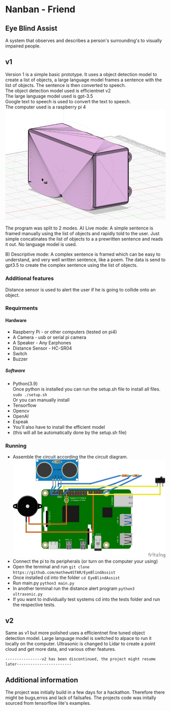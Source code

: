 # Nanban - Friend
## Eye Blind Assist
A system that observes and describes a person's surrounding's to visually impaired people.

## v1
Version 1 is a simple basic prototype. 
It uses a object detection model to create a list of objects, a large language model frames a sentence with the list of objects. The sentence is then converted to speech.<br>
The object detection model used is efficientnet v2<br>
The large language model used is gpt-3.5<br>
Google text to speech is used to convert the text to speech.<br>
The computer used is a raspberry pi 4
<br>
<img align="up" src="Models/Screenshot A_2.png">

The program was split to 2 modes.
A) Live mode: A simple sentence is framed manually using the list of objects and rapidly told to the user.
Just simple concatinates the list of objects to a a prewritten sentence and reads it out. No language model is used.

B) Descriptive mode: A complex sentence is framed which can be easy to understand, and very well written sentence, like a poem.
The data is send to gpt3.5 to create the complex sentence using the list of objects. 

### Additional features

Distance sensor is used to alert the user if he is going to collide onto an object. 

### Requirments 
#### Hardware
- Raspberry Pi - or other computers (tested on pi4)
- A Camera - usb or serial pi camera
- A Speaker - Any Earphones
- Distance Sensor - HC-SR04
- Switch
- Buzzer

##### Software
- Python(3.9) <br>
Once python is installed you can run the setup.sh file to install all files.<br>
`sudo ./setup.sh` <br>
Or you can manually install
- Tensorflow 
- Opencv
- OpenAI
- Espeak
- You'll also have to install the efficient model
- (this will all be automatically done by the setup.sh file)

### Running 
- Assemble the circuit according the the circuit diagram.
  <img align="up" src="Circuit diagram.png">
- Connect the pi to its peripherals (or turn on the computer your using)
- Open the terminal and run
  `git clone https://github.com/mathew4STAR/EyeBlindAssist`
- Once installed cd into the folder
  `cd EyeBlindAssist`
- Run main.py
  `python3 main.py`
- In another terminal run the distance alert program
  `python3 ultrasonic.py`
- If you want to individually test systems cd into the tests folder and run the respective tests.

## v2
Same as v1 but more polished uses a efficientnet fine tuned object detection model. Large language model is switched to alpace to run it locally on the computer. Ultrasonic is changed to Lidar to create a point cloud and get more data, and various other features.
```
----------------v2 has been discontinued, the project might resume later------------------------
```

## Additional information
The project was initially build in a few days for a hackathon.
Therefore there might be bugs,erros and lack of failsafes.
The projects code was initally sourced from tensorflow lite's examples. 
